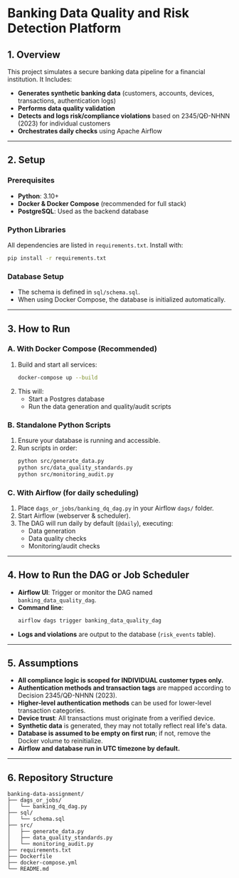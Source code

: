 # Banking Data Quality and Risk Detection Platform

## 1. Overview

This project simulates a secure banking data pipeline for a financial institution. It Includes:
- **Generates synthetic banking data** (customers, accounts, devices, transactions, authentication logs)
- **Performs data quality validation** 
- **Detects and logs risk/compliance violations** based on 2345/QĐ-NHNN (2023) for individual customers
- **Orchestrates daily checks** using Apache Airflow
---

## 2. Setup

### Prerequisites
- **Python**: 3.10+
- **Docker & Docker Compose** (recommended for full stack)
- **PostgreSQL**: Used as the backend database

### Python Libraries
All dependencies are listed in `requirements.txt`.
Install with:
```sh
pip install -r requirements.txt
```


### Database Setup
- The schema is defined in `sql/schema.sql`.
- When using Docker Compose, the database is initialized automatically.

---

## 3. How to Run

### **A. With Docker Compose (Recommended)**
1. Build and start all services:
   ```sh
   docker-compose up --build
   ```
2. This will:
   - Start a Postgres database
   - Run the data generation and quality/audit scripts

### **B. Standalone Python Scripts**
1. Ensure your database is running and accessible.
2. Run scripts in order:
   ```sh
   python src/generate_data.py
   python src/data_quality_standards.py
   python src/monitoring_audit.py
   ```

### **C. With Airflow (for daily scheduling)**
1. Place `dags_or_jobs/banking_dq_dag.py` in your Airflow `dags/` folder.
2. Start Airflow (webserver & scheduler).
3. The DAG will run daily by default (`@daily`), executing:
   - Data generation
   - Data quality checks
   - Monitoring/audit checks

---

## 4. How to Run the DAG or Job Scheduler

- **Airflow UI**: Trigger or monitor the DAG named `banking_data_quality_dag`.
- **Command line**: 
  ```sh
  airflow dags trigger banking_data_quality_dag
  ```
- **Logs and violations** are output to the database (`risk_events` table).

---

## 5. Assumptions

- **All compliance logic is scoped for INDIVIDUAL customer types only.**
- **Authentication methods and transaction tags** are mapped according to Decision 2345/QĐ-NHNN (2023).
- **Higher-level authentication methods** can be used for lower-level transaction categories.
- **Device trust**: All transactions must originate from a verified device.
- **Synthetic data** is generated, they may not totally reflect real life's data.
- **Database is assumed to be empty on first run**; if not, remove the Docker volume to reinitialize.
- **Airflow and database run in UTC timezone by default.**

---

## 6. Repository Structure

```
banking-data-assignment/
├── dags_or_jobs/
│   └── banking_dq_dag.py
├── sql/
│   └── schema.sql
├── src/
│   ├── generate_data.py
│   ├── data_quality_standards.py
│   └── monitoring_audit.py
├── requirements.txt
├── Dockerfile
├── docker-compose.yml
└── README.md
```

